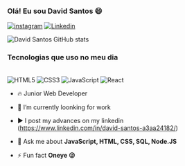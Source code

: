 ### Olá! Eu sou David Santos 😄


[![instagram](https://img.shields.io/badge/Instagram-E4405F?style=for-the-badge&logo=instagram&logoColor=white)](https://www.instagram.com/dav_santos21/)
[![Linkedin](https://img.shields.io/badge/LinkedIn-0077B5?style=for-the-badge&logo=linkedin&logoColor=white)](https://www.linkedin.com/in/david-santos-a3aa24182/)

![David Santos GitHub stats]([https://github-readme-stats.vercel.app/api?username=lucas-soaresdev&show_icons=true&theme=synthwave](https://github.com/Dav-Santos))

### Tecnologias que uso no meu dia

<div style="display: inline-block"><br/>
   <img style="align-center" src="https://img.shields.io/badge/HTML5-E34F26?style=for-the-badge&logo=html5&logoColor=white" alt="HTML5"/>
   <img style="align-center" src="https://img.shields.io/badge/CSS3-1572B6?style=for-the-badge&logo=css3&logoColor=white" alt="CSS3"/>
   <img style="align-center" src="https://img.shields.io/badge/JavaScript-F7DF1E?style=for-the-badge&logo=javascript&logoColor=black" alt="JavaScript"/>
   <img style="align-center" src="https://img.shields.io/badge/React-20232A?style=for-the-badge&logo=react&logoColor=61DAFB" alt="React"/>
</div>


- 🔥 Junior Web Developer

- 🔭 I’m currently loonking for work

- ▶️ I post my advances on my linkedin (https://www.linkedin.com/in/david-santos-a3aa24182/)

- 💬 Ask me about **JavaScript, HTML, CSS, SQL, Node.JS**

- ⚡ Fun fact **Oneye 😜**

<!--


## ⚙️ &nbsp;GitHub Analytics


<br><br>

- 🔭 I’m currently working on ...
- 🌱 I’m currently learning ...
- 👯 I’m looking to collaborate on ...
- 🤔 I’m looking for help with ...
- 💬 Ask me about ...
- 📫 How to reach me: ...
- 😄 Pronouns: ...
- ⚡ Fun fact: ...
-->

